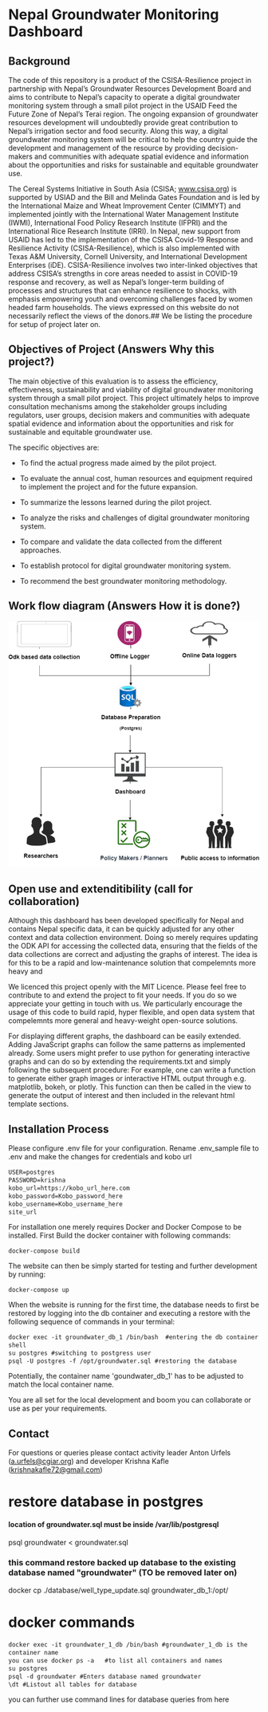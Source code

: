 # Nepal Groundwater Monitoring Dashboard


## Background

The code of this repository is a product of the CSISA-Resilience project in partnership with Nepal’s Groundwater Resources Development Board and aims to contribute to Nepal’s capacity to operate a digital groundwater monitoring system through a small pilot project in the USAID Feed the Future Zone of Nepal’s Terai region. The ongoing expansion of groundwater resources development will undoubtedly provide great contribution to Nepal’s irrigation sector and food security. Along this way, a digital groundwater monitoring system will be critical to help the country guide the development and management of the resource by providing decision-makers and communities with adequate spatial evidence and information about the opportunities and risks for sustainable and equitable groundwater use.

The Cereal Systems Initiative in South Asia (CSISA; www.csisa.org) is supported by USIAD and the Bill and Melinda Gates Foundation and is led by the International Maize and Wheat Improvement Center (CIMMYT) and implemented jointly with the International Water Management Institute (IWMI), International Food Policy Research Institute (IFPRI) and the International Rice Research Institute (IRRI). In Nepal, new support from USAID has led to the implementation of the CSISA Covid-19 Response and Resilience Activity (CSISA-Resilience), which is also implemented with Texas A&M University, Cornell University, and International Development Enterprises (iDE). CSISA-Resilience involves two inter-linked objectives that address CSISA’s strengths in core areas needed to assist in COVID-19 response and recovery, as well as Nepal’s longer-term building of processes and structures that can enhance resilience to shocks, with emphasis empowering youth and overcoming challenges faced by women headed farm households. The views expressed on this website do not necessarily reflect the views of the donors.## We be listing the procedure for setup of project later on.

## Objectives of Project (Answers Why this project?)

The main objective of this evaluation is to assess the efficiency, effectiveness, sustainability and viability of digital groundwater monitoring system through a small pilot project. This project ultimately helps to improve consultation mechanisms among the stakeholder groups including regulators, user groups, decision makers and communities with adequate spatial evidence and information about the opportunities and risk for sustainable and equitable groundwater use.

The specific objectives are:

- To find the actual progress made aimed by the pilot project.

- To evaluate the annual cost, human resources and equipment required to implement the project and for the future expansion.

- To summarize the lessons learned during the pilot project.

- To analyze the risks and challenges of digital groundwater monitoring system.

- To compare and validate the data collected from the different approaches.

- To establish protocol for digital groundwater monitoring system.

- To recommend the best groundwater monitoring methodology.

## Work flow diagram (Answers How it is done?)

<p align="center">
<img src="flow-diagram.png" alt="Flow Diagram"/>
</p>

## Open use and extenditibility (call for collaboration)

Although this dashboard has been developed specifically for Nepal and contains Nepal specific data, it can be quickly adjusted for any other context and data collection environment. Doing so merely requires updating the ODK API for accessing the collected data, ensuring that the fields of the data collections are correct and adjusting the graphs of interest. The idea is for this to be a rapid and low-maintenance solution that compelemnts more heavy and  

We licenced this project openly with the MIT Licence. Please feel free to contribute to and extend the project to fit your needs. If you do so we appreciate your getting in touch with us. We particularly encourage the usage of this code to build rapid, hyper flexible, and open data system that compelemnts more general and heavy-weight open-source solutions.

For displaying different graphs, the dashboard can be easily extended. Adding JavaScript graphs can follow the same patterns as implemented already. Some users might prefer to use python for generating interactive graphs and can do so by extending the requirements.txt and simply following the subsequent procedure: For example, one can write a function to generate either graph images or interactive HTML output through e.g. matplotlib, bokeh, or plotly. This function can then be called in the view to generate the output of interest and then included in the relevant html template sections.


## Installation Process
Please configure .env file for your configuration. Rename .env_sample file to .env and make the changes for credentials and kobo url

```
USER=postgres
PASSWORD=krishna
kobo_url=https://kobo_url_here.com
kobo_password=Kobo_password_here
kobo_username=Kobo_username_here
site_url
```

For installation one merely requires Docker and Docker Compose to be installed. First Build the docker container with following commands:

```
docker-compose build
````


The website can then be simply started for testing and further development by running:
```
docker-compose up
```

When the website is running for the first time, the database needs to first be restored by logging into the db container and executing a restore with the following sequence of commands in your terminal:
```
docker exec -it groundwater_db_1 /bin/bash  #entering the db container shell
su postgres #switching to postgress user
psql -U postgres -f /opt/groundwater.sql #restoring the database
```
Potentially, the container name 'goundwater_db_1' has to be adjusted to match the local container name.

You are all set for the local development and boom you can collaborate or use as per your requirements.


## Contact

For questions or queries please contact activity leader Anton Urfels (a.urfels@cgiar.org) and developer Krishna Kafle (krishnakafle72@gmail.com)



# restore database in postgres
#### location of groundwater.sql must be inside /var/lib/postgresql

psql groundwater < groundwater.sql

### this command restore backed up database to the existing database named "groundwater" (TO be removed later on)


docker cp ./database/well_type_update.sql groundwater_db_1:/opt/


# docker commands
```
docker exec -it groundwater_1_db /bin/bash #groundwater_1_db is the container name
you can use docker ps -a   #to list all containers and names
su postgres
psql -d groundwater #Enters database named groundwater
\dt #Listout all tables for database

```
you can further use command lines for database queries from here
